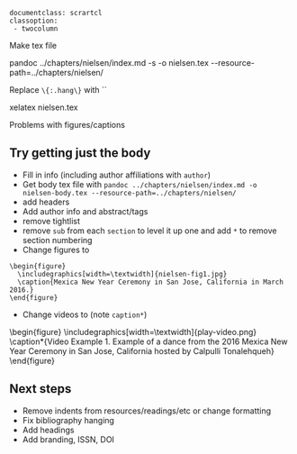```
documentclass: scrartcl
classoption:
 - twocolumn
```

Make tex file

pandoc ../chapters/nielsen/index.md -s -o nielsen.tex --resource-path=../chapters/nielsen/

Replace `\{:.hang\}` with ``

xelatex nielsen.tex

Problems with figures/captions

## Try getting just the body

* Fill in info (including author affiliations with `author`)
* Get body tex file with `pandoc ../chapters/nielsen/index.md -o nielsen-body.tex --resource-path=../chapters/nielsen/`
* add headers
* Add author info and abstract/tags
* remove tightlist
* remove `sub` from each `section` to level it up one and add `*` to remove section numbering
* Change figures to

```
\begin{figure}
  \includegraphics[width=\textwidth]{nielsen-fig1.jpg}
  \caption{Mexica New Year Ceremony in San Jose, California in March 2016.}
\end{figure}
```

* Change videos to (note `caption*`)

\begin{figure}
  \includegraphics[width=\textwidth]{play-video.png}
  \caption*{Video Example 1. Example of a dance from the 2016 Mexica New Year
  Ceremony in San Jose, California hosted by Calpulli Tonalehqueh}
\end{figure}

## Next steps

* Remove indents from resources/readings/etc or change formatting
* Fix bibliography hanging
* Add headings
* Add branding, ISSN, DOI
